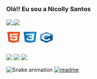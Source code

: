 ### Olá!! Eu sou a Nicolly Santos
  <a href="https://github.com/Collysdev/github-readme-stats">
  <img height=150 align="center" src="https://github-readme-stats.vercel.app/api?username=Collysdev&bg_color=30,e96443,904e95&title_color=fff&text_color=fff" />
</a>
<a href="https://github.com/Collysdev/convoychat">
  <img height=150 align="center" src="https://github-readme-stats.vercel.app/api/top-langs?username=Collysdev&bg_color=30,904e95,e96443&title_color=fff&text_color=fff" />
</a>
 
<div style="display: inline_block"><br>
  <img align="center" alt="Collysdev-HTML" height="30" width="40" src="https://raw.githubusercontent.com/devicons/devicon/master/icons/html5/html5-original.svg">
  <img align="center" alt="Collysdev-CSS" height="30" width="40" src="https://raw.githubusercontent.com/devicons/devicon/master/icons/css3/css3-original.svg">
  <img align="center" alt="Collysdev-CSS" height="30" width="40" src="https://raw.githubusercontent.com/devicons/devicon/master/icons/c/c-original.svg">
  
</div>
  
  ##
<div>
  <a href="https://instagram.com/collys_dev" target="_blank"><img src="https://img.shields.io/badge/-Instagram-%23E4405F?style=for-the-badge&logo=instagram&logoColor=white" target="_blank"></a>
  <a href = "mailto:nks395865@gmail.com"><img src="https://img.shields.io/badge/Gmail-D14836?style=for-the-badge&logo=gmail&logoColor=white"></a>
  <a href="https://www.linkedin.com/in/nicolly-santos-bezerra-755a7422a" target="_blank"><img src="https://img.shields.io/badge/-LinkedIn-%230077B5?style=for-the-badge&logo=linkedin&logoColor=white" target="_blank"></a> 
</div>  
  
![Snake animation](https://github.com/Collysdev/Collysdev/blob/output/github-contribution-grid-snake.svg)
[![readme](https://github-readme-stats.vercel.app/api/pin/?username=Collysdev&repo=Collysdev&theme=react)](https://github.com/Collysdev/Collysdev)
